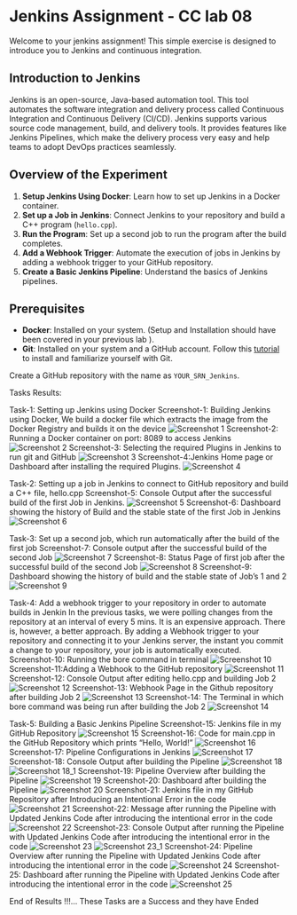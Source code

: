 # Jenkins Assignment - CC lab 08

Welcome to your jenkins assignment! This simple exercise is designed to introduce you to Jenkins and continuous integration.

## Introduction to Jenkins

Jenkins is an open-source, Java-based automation tool. This tool automates the software integration and delivery process called Continuous Integration and Continuous Delivery (CI/CD). Jenkins supports various source code management, build, and delivery tools. It provides features like Jenkins Pipelines, which make the delivery process very easy and help teams to adopt DevOps practices seamlessly.

## Overview of the Experiment

1. **Setup Jenkins Using Docker**: Learn how to set up Jenkins in a Docker container.
2. **Set up a Job in Jenkins**: Connect Jenkins to your repository and build a C++ program (`hello.cpp`).
3. **Run the Program**: Set up a second job to run the program after the build completes.
4. **Add a Webhook Trigger**: Automate the execution of jobs in Jenkins by adding a webhook trigger to your GitHub repository.
5. **Create a Basic Jenkins Pipeline**: Understand the basics of Jenkins pipelines.

## Prerequisites

- **Docker**: Installed on your system. (Setup and Installation should have been covered in your previous lab ).
- **Git**: Installed on your system and a GitHub account. Follow this [tutorial](https://www.youtube.com/watch?v=2j7fD92g-gE) to install and familiarize yourself with Git.

Create a GitHub repository with the name as `YOUR_SRN_Jenkins`.

Tasks Results:


Task-1: Setting up Jenkins using Docker
Screenshot-1: Building Jenkins using Docker, We build a docker file which extracts the image from the Docker Registry and builds it on the device
![Screenshot 1](screenshots/screenshot1.png)
Screenshot-2: Running a Docker container on port: 8089 to access Jenkins
![Screenshot 2](screenshots/screenshot2.png)
Screenshot-3: Selecting the required Plugins in Jenkins to run git and GitHub
![Screenshot 3](screenshots/screenshot3.png)
Screenshot-4:Jenkins Home page or Dashboard after installing the required Plugins.
![Screenshot 4](screenshots/screenshot4.png)



Task-2: Setting up a job in Jenkins to connect to GitHub repository and build a C++ file, hello.cpp
Screenshot-5: Console Output after the successful build of the first Job in Jenkins.
![Screenshot 5](screenshots/screenshot5.png)
Screenshot-6: Dashboard showing the history of Build and the stable state of the first Job in Jenkins
![Screenshot 6](screenshots/screenshot6.png)


Task-3: Set up a second job, which run automatically after the build of the first job
Screenshot-7: Console output after the successful build of the second Job
![Screenshot 7](screenshots/screenshot7.png)
Screenshot-8: Status Page of first job after the successful build of the second Job
![Screenshot 8](screenshots/screenshot8.png)
Screenshot-9: Dashboard showing the history of build and the stable state of Job’s 1 and 2
![Screenshot 9](screenshots/screenshot9.png)


Task-4: Add a webhook trigger to your repository in order to automate builds in Jenkin In the previous tasks, we were polling changes from the repository at an interval of every 5 mins. It is an expensive approach. There is, however, a better approach. By adding a Webhook trigger to your repository and connecting it to your Jenkins server, the instant you commit a change to your repository, your job is automatically executed. 
Screenshot-10: Running the bore command in terminal
![Screenshot 10](screenshots/screenshot10.png)
Screenshot-11:Adding a Webhook to the GitHub repository
![Screenshot 11](screenshots/screenshot11.png)
Screenshot-12: Console Output after editing hello.cpp and building Job 2
![Screenshot 12](screenshots/screenshot12.png)
Screenshot-13: Webhook Page in the Github repository after building Job 2
![Screenshot 13](screenshots/screenshot13.png)
Screenshot-14: The Terminal in which bore command was being run after building the Job 2
![Screenshot 14](screenshots/screenshot14.png)


Task-5: Building a Basic Jenkins Pipeline
Screenshot-15: Jenkins file in my GitHub Repository
![Screenshot 15](screenshots/screenshot15.png)
Screenshot-16: Code for main.cpp in the GitHub Repository which prints “Hello, World!”
![Screenshot 16](screenshots/screenshot16.png)
Screenshot-17: Pipeline Configurations in Jenkins
![Screenshot 17](screenshots/screenshot17.png)
Screenshot-18: Console Output after building the Pipeline
![Screenshot 18](screenshots/screenshot18.png)
![Screenshot 18_1](screenshots/screenshot18_1.png)
Screenshot-19: Pipeline Overview after building the Pipeline
![Screenshot 19](screenshots/screenshot19.png)
Screenshot-20: Dashboard after building the Pipeline
![Screenshot 20](screenshots/screenshot20.png)
Screenshot-21: Jenkins file in my GitHub Repository after Introducing an Intentional Error in the code
![Screenshot 21](screenshots/screenshot21.png)
Screenshot-22: Message after running the Pipeline with Updated Jenkins Code after introducing the intentional error in the code
![Screenshot 22](screenshots/screenshot22.png)
Screenshot-23: Console Output after running the Pipeline with Updated Jenkins Code after introducing the intentional error in the code
![Screenshot 23](screenshots/screenshot23.png)
![Screenshot 23_1](screenshots/screenshot23_1.png)
Screenshot-24: Pipeline Overview after running the Pipeline with Updated Jenkins Code after introducing the intentional error in the code
![Screenshot 24](screenshots/screenshot24.png)
Screenshot-25: Dashboard after running the Pipeline with Updated Jenkins Code after introducing the intentional error in the code
![Screenshot 25](screenshots/screenshot25.png)


End of Results !!!... These Tasks are a Success and they have Ended

